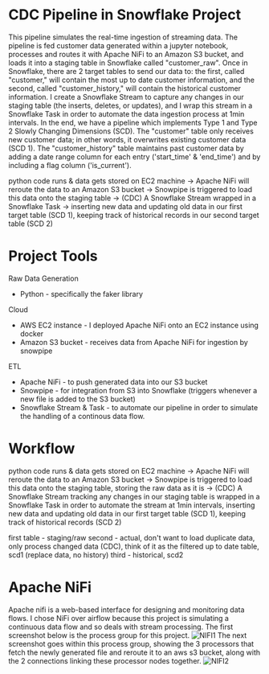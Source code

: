 # CDC Pipeline in Snowflake Project

This pipeline simulates the real-time ingestion of streaming data. The pipeline is fed customer data generated within a jupyter notebook, processes and routes it with Apache NiFi to an Amazon S3 bucket, and loads it into a staging table in Snowflake called "customer_raw". Once in Snowflake, there are 2 target tables to send our data to: the first, called "customer,"  will contain the most up to date customer information, and the second, called "customer_history," will contain the historical customer information. I create a Snowflake Stream to capture any changes in our staging table (the inserts, deletes, or updates), and I wrap this stream in a Snowflake Task in order to automate the data ingestion process at 1min intervals. In the end, we have a pipeline which implements Type 1 and Type 2 Slowly Changing Dimensions (SCD). The "customer" table only receives new customer data; in other words, it overwrites existing customer data (SCD 1). The "customer_history" table maintains past customer data by adding a date range column for each entry ('start_time' & 'end_time') and by including a flag column ('is_current'). 

python code runs & data gets stored on EC2 machine -> Apache NiFi will reroute the data to an Amazon S3 bucket -> Snowpipe is triggered to load this data onto the staging table -> (CDC) A Snowflake Stream wrapped in a Snowflake Task -> inserting new data and updating old data in our first target table (SCD 1), keeping track of historical records in our second target table (SCD 2)

# Project Tools
Raw Data Generation
  * Python - specifically the faker library

Cloud
  * AWS EC2 instance - I deployed Apache NiFi onto an EC2 instance using docker
  * Amazon S3 bucket - receives data from Apache NiFi for ingestion by snowpipe

ETL
  * Apache NiFi - to push generated data into our S3 bucket
  * Snowpipe - for integration from S3 into Snowflake (triggers whenever a new file is added to the S3 bucket)
  * Snowflake Stream & Task - to automate our pipeline in order to simulate the handling of a continous data flow.

# Workflow
python code runs & data gets stored on EC2 machine -> Apache NiFi will reroute the data to an Amazon S3 bucket -> Snowpipe is triggered to load this data onto the staging table, storing the raw data as it is -> (CDC) A Snowflake Stream tracking any changes in our staging table is wrapped in a Snowflake Task in order to automate the stream at 1min intervals, inserting new data and updating old data in our first target table (SCD 1), keeping track of historical records (SCD 2)

first table - staging/raw
second - actual, don't want to load duplicate data, only process changed data (CDC), think of it as the filtered up to date table, scd1 (replace data, no history)
third - historical, scd2

# Apache NiFi
Apache nifi is a web-based interface for designing and monitoring data flows. I chose NiFi over airflow because this project is simulating a continuous data flow and so deals with stream processing. The first screenshot below is the process group for this project.
![NIFI1](https://github.com/walker-at/Snowflake-DE-Project/assets/161479815/3ffc4314-c01e-4132-b798-a68f68133248)
The next screenshot goes within this process group, showing the 3 processors that fetch the newly generated file and reroute it to an aws s3 bucket, along with the 2 connections linking these processor nodes together.
![NIFI2](https://github.com/walker-at/Snowflake-DE-Project/assets/161479815/ff6e4102-4ad6-4aca-800e-2aad6dc900bf)

